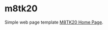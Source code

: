 # m8tk20
Simple web page template <a href="https://m8tk20.pages.dev/" target="_blank" title="M8TK20 Home Page">M8TK20 Home Page</a>.
